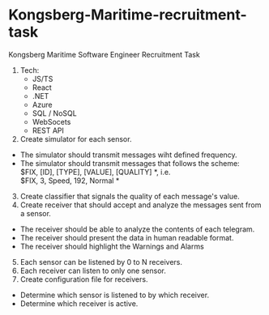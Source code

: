 # Kongsberg-Maritime-recruitment-task
Kongsberg Maritime Software Engineer Recruitment Task

1. Tech:
    - JS/TS
    - React
    - .NET
    - Azure
    - SQL / NoSQL
    - WebSocets
    - REST API
2. Create simulator for each sensor.  
- The simulator should transmit messages wiht defined frequency.  
- The simulator should transmit messages that follows the scheme:  
$FIX, [ID], [TYPE], [VALUE], [QUALITY] *, i.e.  
$FIX, 3, Speed, 192, Normal *
3. Create classifier that signals the quality of each message's value.
4. Create receiver that should accept and analyze the messages sent from a sensor.  
- The receiver should be able to analyze the contents of each telegram.  
- The receiver should present the data in human readable format.  
- The receiver should highlight the Warnings and Alarms
5. Each sensor can be listened by 0 to N receivers.
6. Each receiver can listen to only one sensor.
7. Create configuration file for receivers.
- Determine which sensor is listened to by which receiver.
- Determine which receiver is active.